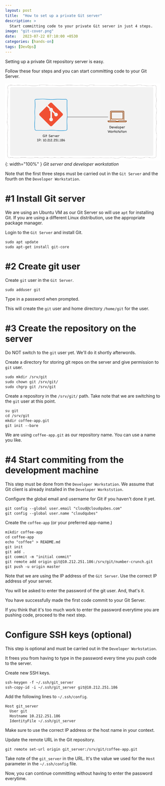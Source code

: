 ```yaml
---
layout: post
title:  "How to set up a private Git server"
description: > 
  Start committing code to your private Git server in just 4 steps.
image: "git-cover.png"
date:   2023-07-22 07:10:00 +0530
categories: [hands-on]
tags: [DevOps]
---
```


Setting up a private Git repository server is easy.

Follow these four steps and you can start committing code to your Git Server.

![Git server and developer workstation](/assets/images/git-server-and-workstation.png){: width="100%" }
*Git server and developer workstation*

Note that the first three steps must be carried out in the `Git Server` and the fourth on the `Developer Workstation`.

# #1 Install Git server

We are using an Ubuntu VM as our Git Server so will use `apt` for installing Git. If you are using a different Linux distribution, use the appropriate package manager.

Login to the `Git Server` and install Git.

```shell
sudo apt update
sudo apt-get install git-core
```

# #2 Create git user

Create `git` user in the `Git Server`.
```shell
sudo adduser git
```

Type in a password when prompted.

This will create the `git` user and home directory `/home/git` for the user.

# #3 Create the repository on the server

Do NOT switch to the `git` user yet. We'll do it shortly afterwords.

Create a directory for storing git repos on the server and give permission to `git` user.

```shell
sudo mkdir /srv/git
sudo chown git /srv/git/
sudo chgrp git /srv/git
```

Create a repository in the `/srv/git/` path.
Take note that we are switching to the `git` user at this point.

```shell
su git
cd /srv/git
mkdir coffee-app.git
git init --bare
```

We are using `coffee-app.git` as our repository name. You can use a name you like.

# #4 Start commiting from the development machine

This step must be done from the `Developer Workstation`.
We assume that Git client is already installed in the `Developer Workststion`.

Configure the global email and username for Git if you haven't done it yet.

```shell
git config --global user.email "cloud@cloudqubes.com"
git config --global user.name "cloudqubes"
```
Create the `coffee-app` (or your preferred app-name.)

```shell
mikdir coffee-app
cd coffee-app
echo "coffee" > README.md
git init
git add .
git commit -m "initial commit"
git remote add origin git@10.212.251.186:/srv/git/number-crunch.git
git push -u origin master
```

Note that we are using the IP address of the `Git Server`. Use the correct IP address of your server.

You will be asked to enter the password of the git user.
And, that's it.

You have successfully made the first code commit to your Git Server.

If you think that it's too much work to enter the password everytime you are pushing code, proceed to the next step.

# Configure SSH keys (optional)

This step is optional and must be carried out in the `Developer Workstation`.

It frees you from having to type in the password every time you push code to the server.

Create new SSH keys.
```shell
ssh-keygen -f ~/.ssh/git_server
ssh-copy-id -i ~/.ssh/git_server git@10.212.251.186
```

Add the following lines to `~/.ssh/config`.

```shell
Host git_server
  User git
  Hostname 10.212.251.186
  IdentityFile ~/.ssh/git_server 
```

Make sure to use the correct IP address or the host name in your context.

Update the remote URL in the Git repository.

```shell
git remote set-url origin git_server:/srv/git/coffee-app.git
```

Take note of the `git_server` in the URL. It's the value we used for the `Host` parameter in the `~/.ssh/config` file.

Now, you can continue committing without having to enter the password everytime.
